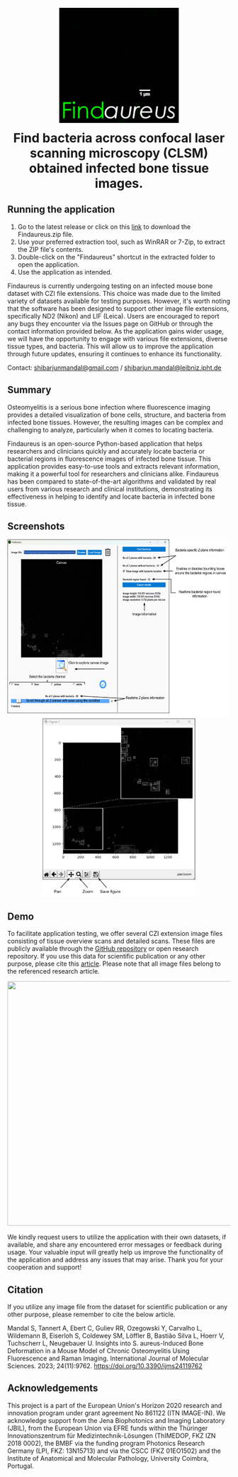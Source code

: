 <p align="center">
<img src = "https://github.com/shibarjun/Findaureus/blob/main/Images/Findaureus_icon_readme.gif" />
</p>

<h1 align="center" style="margin-top: 0px;">Find bacteria across confocal laser scanning microscopy (CLSM) obtained infected bone tissue images.</h1>


## Running the application

1. Go to the latest release or click on this [link](https://github.com/shibarjun/Findaureus/releases/download/v1.0.0/Findaureus.zip) to download the Findaureus.zip file.
2. Use your preferred extraction tool, such as WinRAR or 7-Zip, to extract the ZIP file's contents.
3. Double-click on the "Findaureus" shortcut in the extracted folder to open the application.
4. Use the application as intended.

Findaureus is currently undergoing testing on an infected mouse bone dataset with CZI file extensions. This choice was made due to the limited variety of datasets available for testing purposes. However, it's worth noting that the software has been designed to support other image file extensions, specifically ND2 (Nikon) and LIF (Leica). Users are encouraged to report any bugs they encounter via the Issues page on GitHub or through the contact information provided below. As the application gains wider usage, we will have the opportunity to engage with various file extensions, diverse tissue types, and bacteria. This will allow us to improve the application through future updates, ensuring it continues to enhance its functionality.

Contact: shibarjunmandal@gmail.com / shibarjun.mandal@leibniz.ipht.de

## Summary

Osteomyelitis is a serious bone infection where fluorescence imaging provides a detailed visualization of bone cells, structure, and bacteria from infected bone tissues. However, the resulting images can be complex and challenging to analyze, particularly when it comes to locating bacteria. 

Findaureus is an open-source Python-based application that helps researchers and clinicians quickly and accurately locate bacteria or bacterial regions in fluorescence images of infected bone tissue. This application provides easy-to-use tools and extracts relevant information, making it a powerful tool for researchers and clinicians alike. Findaureus has been compared to state-of-the-art algorithms and validated by real users from various research and clinical institutions, demonstrating its effectiveness in helping to identify and locate bacteria in infected bone tissue. 

## Screenshots

<p align="center">
<img src = "https://github.com/shibarjun/Findaureus/blob/main/Images/Screenshot_1.png" width="550" height="400" /><img src = "https://github.com/shibarjun/Findaureus/blob/main/Images/Screenshot_2.png" width="350" height="400" />   
</p>

## Demo

To facilitate application testing, we offer several CZI extension image files consisting of tissue overview scans and detailed scans. These files are publicly available through the [GitHub repository](https://github.com/shibarjun/Findaureus/releases/download/v1.0.0/Dataset.zip) or open research repository. If you use this data for scientific publication or any other purpose, please cite this [article](https://www.mdpi.com/1422-0067/24/11/9762). Please note that all image files belong to the referenced research article.

<p align="center">
<img src = "https://github.com/shibarjun/FindAureus/blob/main/Images/Findaureus_Demo.gif" width="600" height="550" />   
</p>

We kindly request users to utilize the application with their own datasets, if available, and share any encountered error messages or feedback during usage. Your valuable input will greatly help us improve the functionality of the application and address any issues that may arise. Thank you for your cooperation and support!

## Citation
If you utilize any image file from the dataset for scientific publication or any other purpose, please remember to cite the below article.

Mandal S, Tannert A, Ebert C, Guliev RR, Ozegowski Y, Carvalho L, Wildemann B, Eiserloh S, Coldewey SM, Löffler B, Bastião Silva L, Hoerr V, Tuchscherr L, Neugebauer U. Insights into S. aureus-Induced Bone Deformation in a Mouse Model of Chronic Osteomyelitis Using Fluorescence and Raman Imaging. International Journal of Molecular Sciences. 2023; 24(11):9762. https://doi.org/10.3390/ijms24119762

## Acknowledgements

This project is a part of the European Union's Horizon 2020 research and innovation program under grant agreement No 861122 (ITN IMAGE-IN). We acknowledge support from the Jena Biophotonics and Imaging Laboratory (JBIL), from the European Union via EFRE funds within the Thüringer Innovationszentrum für Medizintechnik-Lösungen (ThIMEDOP, FKZ IZN 2018 0002), the BMBF via the funding program Photonics Research Germany (LPI, FKZ: 13N15713) and via the CSCC (FKZ 01EO1502) and the Institute of Anatomical and Molecular Pathology, University Coimbra, Portugal.
